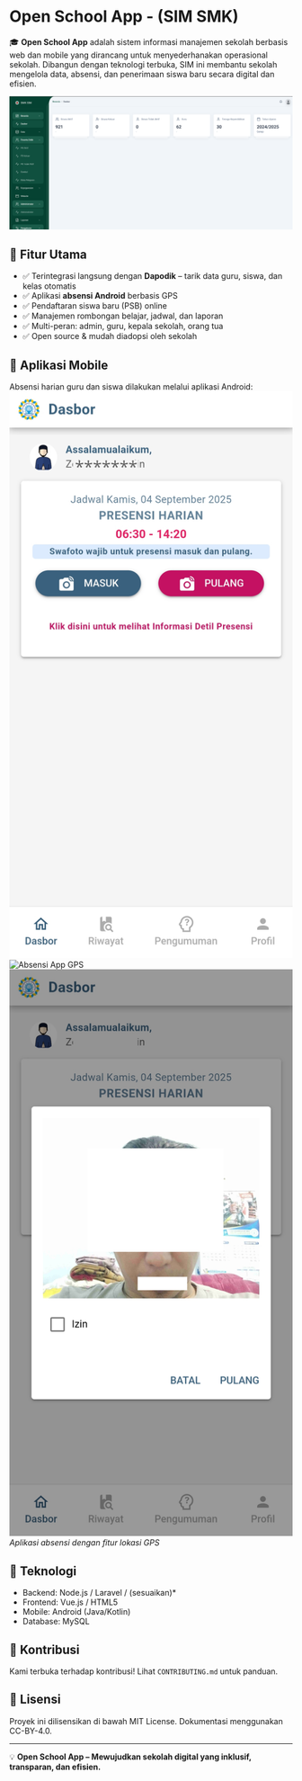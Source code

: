 # Open School App - (SIM SMK) 

🎓 **Open School App** adalah sistem informasi manajemen sekolah berbasis web dan mobile yang dirancang untuk menyederhanakan operasional sekolah. Dibangun dengan teknologi terbuka, SIM ini membantu sekolah mengelola data, absensi, dan penerimaan siswa baru secara digital dan efisien.

![Open School App - Dashboard SIM](https://raw.githubusercontent.com/OpenSchoolApp/sim/refs/heads/main/Images/dashboard.png)  

## 🔧 Fitur Utama
- ✅ Terintegrasi langsung dengan **Dapodik** – tarik data guru, siswa, dan kelas otomatis  
- ✅ Aplikasi **absensi Android** berbasis GPS  
- ✅ Pendaftaran siswa baru (PSB) online
- ✅ Manajemen rombongan belajar, jadwal, dan laporan  
- ✅ Multi-peran: admin, guru, kepala sekolah, orang tua  
- ✅ Open source & mudah diadopsi oleh sekolah

## 📱 Aplikasi Mobile
Absensi harian guru dan siswa dilakukan melalui aplikasi Android:
![Absensi App GPS](https://raw.githubusercontent.com/OpenSchoolApp/sim/refs/heads/main/Images/1.jpg)  
![Absensi App GPS](https://raw.githubusercontent.com/OpenSchoolApp/sim/refs/heads/main/Images/2.jpg)  
![Absensi App GPS](https://raw.githubusercontent.com/OpenSchoolApp/sim/refs/heads/main/Images/3.jpg)  
*Aplikasi absensi dengan fitur lokasi GPS*

## 🚀 Teknologi
- Backend: Node.js / Laravel / (sesuaikan)*  
- Frontend: Vue.js / HTML5  
- Mobile: Android (Java/Kotlin)  
- Database: MySQL

## 🤝 Kontribusi
Kami terbuka terhadap kontribusi! Lihat `CONTRIBUTING.md` untuk panduan.

## 📄 Lisensi
Proyek ini dilisensikan di bawah MIT License. Dokumentasi menggunakan CC-BY-4.0.

---

💡 **Open School App – Mewujudkan sekolah digital yang inklusif, transparan, dan efisien.**
